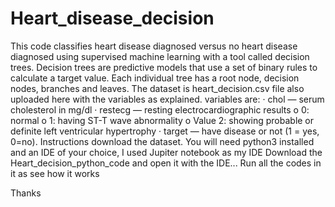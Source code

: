 # Heart_disease_decision
This code classifies heart disease diagnosed versus no heart disease diagnosed using supervised machine learning with a tool called decision trees. Decision trees are predictive models that use a set of binary rules to calculate a target value. Each individual tree has a root node, decision nodes, branches and leaves.
The dataset is heart_decision.csv file also uploaded here with the variables as explained.
variables are:
· chol — serum cholesterol in mg/dl
· restecg — resting electrocardiographic results
o 0: normal
o 1: having ST-T wave abnormality
o Value 2: showing probable or definite left ventricular hypertrophy
· target — have disease or not (1 = yes, 0=no).
Instructions
download the dataset.
You will need python3 installed and an IDE of your choice, I used Jupiter notebook as my IDE
Download the Heart_decision_python_code and open it with the IDE...
Run all the codes in it as see how it works

Thanks
